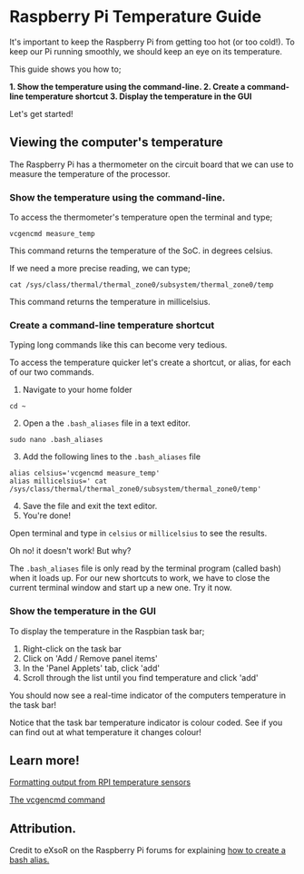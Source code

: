 # Raspberry Pi Temperature Guide

It's important to keep the Raspberry Pi from getting too hot (or too cold!). To keep our Pi running smoothly, we should keep an eye on its temperature.

This guide shows you how to;

**1. Show the temperature using the command-line.
2. Create a command-line temperature shortcut
3. Display the temperature in the GUI**

Let's get started!

## Viewing the computer's temperature

The Raspberry Pi has a thermometer on the circuit board that we can use to measure the temperature of the processor.

### Show the temperature using the command-line.

To access the thermometer's temperature open the terminal and type;

```
vcgencmd measure_temp

```
This command returns the temperature of the SoC. in degrees celsius.

If we need a more precise reading, we can type;

```
cat /sys/class/thermal/thermal_zone0/subsystem/thermal_zone0/temp
```
This command returns the temperature in millicelsius.

### Create a command-line temperature shortcut

Typing long commands like this can become very tedious.

To access the temperature quicker let's create a shortcut, or alias, for each of our two commands.

1. Navigate to your home folder
```
cd ~
```
2. Open a the `.bash_aliases` file in a text editor.
```
sudo nano .bash_aliases
```
3. Add the following lines to the `.bash_aliases` file
```
alias celsius='vcgencmd measure_temp'
alias millicelsius=' cat /sys/class/thermal/thermal_zone0/subsystem/thermal_zone0/temp'
```
4. Save the file and exit the text editor.
5. You're done!

Open terminal and type in `celsius` or `millicelsius` to see the results.

Oh no! it doesn't work! But why?

The `.bash_aliases` file is only read by the terminal program (called bash) when it loads up. For our new shortcuts to work, we have to close the current terminal window and start up a new one. Try it now.


### Show the temperature in the GUI

To display the temperature in the Raspbian task bar;

1. Right-click on the task bar
2. Click on 'Add / Remove panel items'
3. In the 'Panel Applets' tab, click 'add'
4. Scroll through the list until you find temperature and click 'add'

You should now see a real-time indicator of the computers temperature in the task bar!

Notice that the task bar temperature indicator is colour coded. See if you can find out at what temperature it changes colour!


## Learn more!

[Formatting output from RPI temperature sensors](http://kernelreloaded.com/formatting-output-from-raspberry-pi-temperature-sensors/)

[The vcgencmd command](http://elinux.org/RPI_vcgencmd_usage)


## Attribution.

Credit to eXsoR on the Raspberry Pi forums for explaining [how to create a bash alias.](https://www.raspberrypi.org/forums/viewtopic.php?f=91&t=34994)
